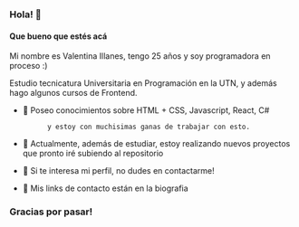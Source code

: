 ### Hola! 👋 
#### Que bueno que estés acá 

Mi nombre es Valentina Illanes, tengo 25 años y soy programadora en proceso :)

Estudio tecnicatura Universitaria en Programación en la UTN, y además hago algunos cursos de Frontend.


- 🌱 Poseo conocimientos sobre HTML + CSS, Javascript, React, C#
    
            y estoy con muchisimas ganas de trabajar con esto.
 
- 👾 Actualmente, además de estudiar, estoy realizando nuevos proyectos que pronto iré subiendo al repositorio
- 🤔 Si te interesa mi perfil, no dudes en contactarme! 
- 💬 Mis links de contacto están en la biografia 

### Gracias por pasar!



